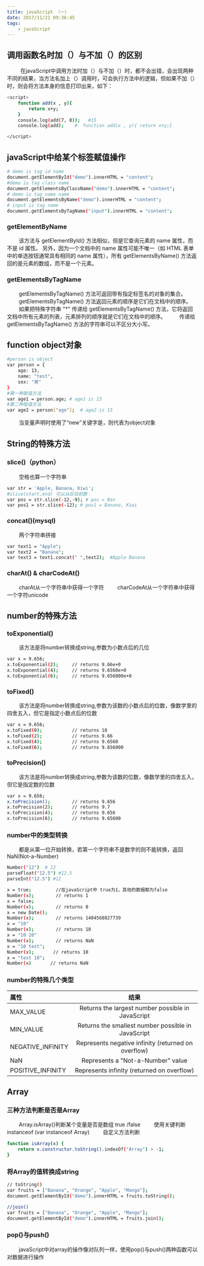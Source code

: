 ```yaml
---
title: javaScript （一）
date: 2017/11/21 09:36:45
tags: 
    - javaScript
---
```


## 调用函数名时加（）与不加（）的区别
&nbsp;&nbsp;&nbsp;&nbsp;&nbsp;&nbsp;&nbsp;&nbsp;&nbsp;在javaScript中调用方法时加（）与不加（）时，都不会出错，会出现两种不同的结果，当方法名加上（）调用时，可会执行方法中的逻辑，但如果不加（）时，则会将方法本身的信息打印出来，如下：

``` bash
<script>
    function add(x , y){
        return x+y;
    }
    console.log(add(7, 8));   #15
    console.log(add);    #  function add(x , y){ return x+y;}  

</script>
```

## javaScript中给某个标签赋值操作

``` bash
# demo is tag id name
document.getElementById("demo").innerHTML = "content";
#demo is tag class name
document.getElementsByClassName("demo").innerHTML = "content";
# demo is tag name name
document.getElementsByName("demo").innerHTML = "content";
# input is tag name
document.getElementsByTagName("input").innerHTML = "content";
```
### getElementByName
&nbsp;&nbsp;&nbsp;&nbsp;&nbsp;&nbsp;&nbsp;&nbsp;该方法与 getElementById() 方法相似，但是它查询元素的 name 属性，而不是 id 属性。
另外，因为一个文档中的 name 属性可能不唯一（如 HTML 表单中的单选按钮通常具有相同的 name 属性），所有 getElementsByName() 方法返回的是元素的数组，而不是一个元素。

### getElementsByTagName
&nbsp;&nbsp;&nbsp;&nbsp;&nbsp;&nbsp;&nbsp;&nbsp;getElementsByTagName() 方法可返回带有指定标签名的对象的集合。
&nbsp;&nbsp;&nbsp;&nbsp;&nbsp;&nbsp;&nbsp;&nbsp;getElementsByTagName() 方法返回元素的顺序是它们在文档中的顺序。
&nbsp;&nbsp;&nbsp;&nbsp;&nbsp;&nbsp;&nbsp;&nbsp;如果把特殊字符串 "*" 传递给 getElementsByTagName() 方法，它将返回文档中所有元素的列表，元素排列的顺序就是它们在文档中的顺序。
&nbsp;&nbsp;&nbsp;&nbsp;&nbsp;&nbsp;&nbsp;&nbsp;传递给 getElementsByTagName() 方法的字符串可以不区分大小写。

## function object对象
``` bash
#person is object
var person = {
    age: 13,
    name: "test",
    sex: "男"
}
#第一种取值方法
var age1 = person.age; # age1 is 13
#第二种取值方法
var age2 = person["age"];  # age2 is 13
```
&nbsp;&nbsp;&nbsp;&nbsp;&nbsp;&nbsp;&nbsp;&nbsp;当变量声明时使用了“new”关键字是，则代表为object对象

## String的特殊方法
### slice()（python）
&nbsp;&nbsp;&nbsp;&nbsp;&nbsp;&nbsp;&nbsp;&nbsp;空格也算一个字符串
``` bash
var str = 'Apple, Banana, Kiwi';
#slice(start,end) 可以从后往前数
var pos = str.slice(-12,-9); # pos = Ban
var pos1 = str.slice(-12); # pos1 = Banana, Kiwi
``` 
### concat()(mysql)
&nbsp;&nbsp;&nbsp;&nbsp;&nbsp;&nbsp;&nbsp;&nbsp;两个字符串拼接

``` bash
var text1 = "Apple";
var text2 = "Banana";
var text3 = text1.concat(" ",text2);  #Apple Banana
```
### charAt() & charCodeAt()
&nbsp;&nbsp;&nbsp;&nbsp;&nbsp;&nbsp;&nbsp;&nbsp;charAt从一个字符串中获得一个字符
&nbsp;&nbsp;&nbsp;&nbsp;&nbsp;&nbsp;&nbsp;&nbsp;charCodeAt从一个字符串中获得一个字符unicode

## number的特殊方法
### toExponential()
&nbsp;&nbsp;&nbsp;&nbsp;&nbsp;&nbsp;&nbsp;&nbsp;该方法是将number转换成string,参数为小数点后的几位
``` bash
var x = 9.656;
x.toExponential(2);     // returns 9.66e+0
x.toExponential(4);     // returns 9.6560e+0
x.toExponential(6);     // returns 9.656000e+0
```

### toFixed()
&nbsp;&nbsp;&nbsp;&nbsp;&nbsp;&nbsp;&nbsp;&nbsp;该方法是将number转换成string,参数为该数的小数点后的位数，像数学里的四舍五入，但它是指定小数点后的位数
``` bash
var x = 9.656;
x.toFixed(0);           // returns 10
x.toFixed(2);           // returns 9.66
x.toFixed(4);           // returns 9.6560
x.toFixed(6);           // returns 9.656000
```

### toPrecision()
&nbsp;&nbsp;&nbsp;&nbsp;&nbsp;&nbsp;&nbsp;&nbsp;该方法是将number转换成string,参数为该数的位数，像数学里的四舍五入，但它是指定数的位数
``` bash
var x = 9.656;
x.toPrecision();        // returns 9.656
x.toPrecision(2);       // returns 9.7
x.toPrecision(4);       // returns 9.656
x.toPrecision(6);       // returns 9.65600
```
### number中的类型转换
&nbsp;&nbsp;&nbsp;&nbsp;&nbsp;&nbsp;&nbsp;&nbsp;都是从第一位开始转换，若第一个字符串不是数字的则不能转换，返回NaN(Not-a-Number)
``` bash
Number("12")  # 12
parseFloat("12.5") #12.5
parseInt("12.5") #12

x = true;         //在javaScript中 true为1，其他的数据都为false
Number(x);        // returns 1
x = false;     
Number(x);        // returns 0
x = new Date();
Number(x);        // returns 1404568027739
x = "10"
Number(x);        // returns 10
x = "10 20"
Number(x);        // returns NaN
x = "10 test";
Number(x);       // returns 10
x = "test 10";
Number(x)       // returns NaN  
```
### number的特殊几个类型
| 属性 | 结果 |
|:-------|:-----:|
|MAX_VALUE|	Returns the largest number possible in JavaScript|
|MIN_VALUE|	Returns the smallest number possible in JavaScript|
|NEGATIVE_INFINITY|	Represents negative infinity (returned on overflow)|
|NaN| Represents a "Not-a-Number" value|
|POSITIVE_INFINITY|	Represents infinity (returned on overflow)|

## Array
### 三种方法判断是否是Array

&nbsp;&nbsp;&nbsp;&nbsp;&nbsp;&nbsp;&nbsp;&nbsp;Array.isArray()判断某个变量是否是数组 true /false
&nbsp;&nbsp;&nbsp;&nbsp;&nbsp;&nbsp;&nbsp;&nbsp;使用关键判断instanceof (var instanceof Array)
&nbsp;&nbsp;&nbsp;&nbsp;&nbsp;&nbsp;&nbsp;&nbsp;自定义方法判断

``` bash
function isArray(x) {
    return x.constructor.toString().indexOf("Array") > -1;
}
```
### 将Array的值转换成string
``` bash
// toString()
var fruits = ["Banana", "Orange", "Apple", "Mango"];
document.getElementById("demo").innerHTML = fruits.toString();

//join()
var fruits = ["Banana", "Orange", "Apple", "Mango"];
document.getElementById("demo").innerHTML = fruits.join();

```

### pop()与push()
&nbsp;&nbsp;&nbsp;&nbsp;&nbsp;&nbsp;&nbsp;&nbsp;javaScript中对array的操作像对队列一样，使用pop()与push()两种函数可以对数据进行操作
